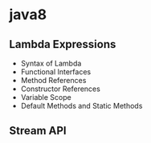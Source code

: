 # java8

## Lambda Expressions
- Syntax of Lambda
- Functional Interfaces
- Method References
- Constructor References
- Variable Scope
- Default Methods and Static Methods

## Stream API
